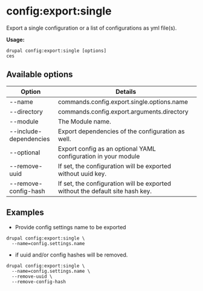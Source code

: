 # config:export:single
Export a single configuration or a list of configurations as yml file(s).

**Usage:**
```
drupal config:export:single [options]
ces
```

## Available options
Option | Details
-------|-------------
--name | commands.config.export.single.options.name
--directory | commands.config.export.arguments.directory
--module | The Module name.
--include-dependencies | Export dependencies of the configuration as well.
--optional | Export config as an optional YAML configuration in your module
--remove-uuid | If set, the configuration will be exported without uuid key.
--remove-config-hash | If set, the configuration will be exported without the default site hash key.

## Examples
* Provide config settings name to be exported
```
drupal config:export:single \
  --name=config.settings.name
```
* if uuid and/or config hashes will be removed.
```
drupal config:export:single \
  --name=config.settings.name \
  --remove-uuid \
  --remove-config-hash
```
